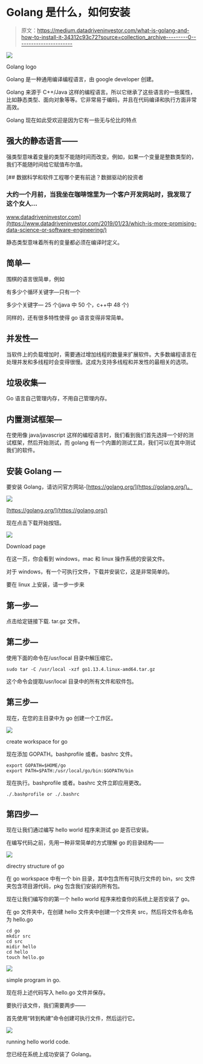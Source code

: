 # Golang 是什么，如何安装

> 原文：<https://medium.datadriveninvestor.com/what-is-golang-and-how-to-install-it-34312c93c72?source=collection_archive---------0----------------------->

![](img/90a108bc93c82da65d52ac87ef9b5271.png)

Golang logo

Golang 是一种通用编译编程语言，由 google developer 创建。

Golang 来源于 C++/Java 这样的编程语言。所以它继承了这些语言的一些属性，比如静态类型、面向对象等等。它非常易于编码，并且在代码编译和执行方面非常高效。

Golang 现在如此受欢迎是因为它有一些无与伦比的特点

## 强大的静态语言——

强类型意味着变量的类型不能随时间而改变。例如，如果一个变量是整数类型的，我们不能随时间给它赋值布尔值。

[](https://www.datadriveninvestor.com/2019/01/23/which-is-more-promising-data-science-or-software-engineering/) [## 数据科学和软件工程哪个更有前途？数据驱动的投资者

### 大约一个月前，当我坐在咖啡馆里为一个客户开发网站时，我发现了这个女人…

www.datadriveninvestor.com](https://www.datadriveninvestor.com/2019/01/23/which-is-more-promising-data-science-or-software-engineering/) 

静态类型意味着所有的变量都必须在编译时定义。

## 简单—

围棋的语言很简单，例如

有多少个循环关键字—只有一个

多少个关键字— 25 个(java 中 50 个，c++中 48 个)

同样的，还有很多特性使得 go 语言变得非常简单。

## 并发性—

当软件上的负载增加时，需要通过增加线程的数量来扩展软件。大多数编程语言在处理并发和多线程时会变得很慢。这成为支持多线程和并发性的最相关的选项。

## 垃圾收集—

Go 语言自己管理内存，不用自己管理内存。

## 内置测试框架—

在使用像 java/javascript 这样的编程语言时，我们看到我们首先选择一个好的测试框架，然后开始测试，而 golang 有一个内置的测试工具，我们可以在其中测试我们的软件。

## 安装 Golang —

要安装 Golang，请访问官方网站-[https://golang.org/](https://golang.org/)。

![](img/f8f49718c3225e57b1c56f0e924f3b19.png)

[https://golang.org/](https://golang.org/)

现在点击下载开始按钮。

![](img/2d6984274409e82e9448d24ce6e03665.png)

Download page

在这一页，你会看到 windows，mac 和 linux 操作系统的安装文件。

对于 windows，有一个可执行文件，下载并安装它，这是非常简单的。

要在 linux 上安装，请一步一步来

## 第一步—

点击给定链接下载. tar.gz 文件。

## 第二步—

使用下面的命令在/usr/local 目录中解压缩它。

```
sudo tar -C /usr/local -xzf go1.13.4.linux-amd64.tar.gz
```

这个命令会提取/usr/local 目录中的所有文件和软件包。

## 第三步—

现在，在您的主目录中为 go 创建一个工作区。

![](img/f75cd00af2b8870b4269abdac49b2ae8.png)

create workspace for go

现在添加 GOPATH。bashprofile 或者。bashrc 文件。

```
export GOPATH=$HOME/go
export PATH=$PATH:/usr/local/go/bin:$GOPATH/bin
```

现在执行。bashprofile 或者。bashrc 文件立即应用更改。

```
./.bashprofile or ./.bashrc
```

## 第四步—

现在让我们通过编写 hello world 程序来测试 go 是否已安装。

在编写代码之前，先用一种非常简单的方式理解 go 的目录结构——

![](img/a5c975f7907085afaceca7d1fc051ebc.png)

directry structure of go

在 go workspace 中有一个 bin 目录，其中包含所有可执行文件的 bin，src 文件夹包含项目源代码，pkg 包含我们安装的所有包。

现在让我们编写你的第一个 hello world 程序来检查你的系统上是否安装了 go。

在 go 文件夹中，在创建 hello 文件夹中创建一个文件夹 src，然后将文件名命名为 hello.go

```
cd go
mkdir src
cd src
midir hello
cd hello
touch hello.go
```

![](img/a8a831eccdb77a8ffa53f8732fd6ea7b.png)

simple program in go.

现在将上述代码写入 hello.go 文件并保存。

要执行该文件，我们需要两步——

首先使用“转到构建”命令创建可执行文件，然后运行它。

![](img/abc16031f04fcc51a3089af5a1019dfa.png)

running hello world code.

您已经在系统上成功安装了 Golang。